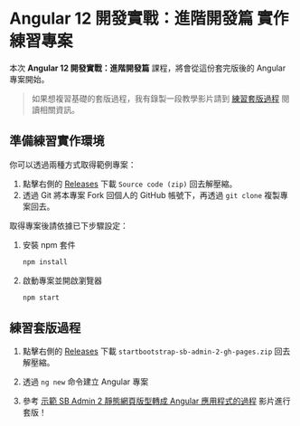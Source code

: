 # Angular 12 開發實戰：進階開發篇 實作練習專案

本次 **Angular 12 開發實戰：進階開發篇** 課程，將會從這份套完版後的 Angular 專案開始。

> 如果想複習基礎的套版過程，我有錄製一段教學影片請到 [練習套版過程](#練習套版過程) 閱讀相關資訊。

## 準備練習實作環境

你可以透過兩種方式取得範例專案：

1. 點擊右側的 [Releases](https://github.com/coolrare/ng-advanced-210821/releases) 下載 `Source code (zip)` 回去解壓縮。
2. 透過 Git 將本專案 Fork 回個人的 GitHub 帳號下，再透過 `git clone` 複製專案回去。

取得專案後請依據已下步驟設定：

1. 安裝 npm 套件

    ```sh
    npm install
    ```

2. 啟動專案並開啟瀏覽器

    ```sh
    npm start
    ```

## 練習套版過程

1. 點擊右側的 [Releases](https://github.com/coolrare/ng-advanced-210821/releases) 下載  `startbootstrap-sb-admin-2-gh-pages.zip` 回去解壓縮。

2. 透過 `ng new` 命令建立 Angular 專案

3. 參考 [示範 SB Admin 2 靜態網頁版型轉成 Angular 應用程式的過程](https://www.youtube.com/watch?v=KdNX2q7FvpU) 影片進行套版！
